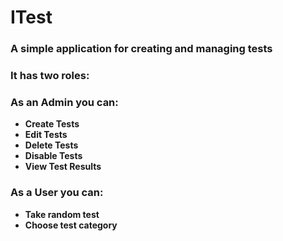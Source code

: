 # ITest

### A simple application for creating and managing tests

### It has two roles:
### As an Admin you can:

- **Create Tests**
- **Edit Tests**
- **Delete Tests**
- **Disable Tests**
- **View Test Results**

### As a User you can: 

- **Take random test**
- **Choose test category**
